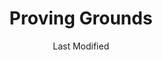 ---
date: Last Modified
title: Proving Grounds
location: Nessus
eleventyNavigation:
  key: Proving Grounds
  order: 6
---